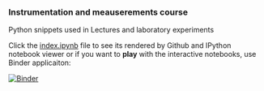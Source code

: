 ### Instrumentation and meauserements course
Python snippets used in Lectures and laboratory experiments

Click the [index.ipynb](https://github.com/alexlib/engineering_experiments_measurements_course/blob/master/index.ipynb) file to see its rendered by Github and IPython notebook viewer or if you want to **play** with the interactive notebooks, use Binder applicaiton:

[![Binder](https://mybinder.org/badge.svg)](https://mybinder.org/v2/gh/alexlib/engineering_experiments_measurements_course/master?filepath=index.ipynb)


